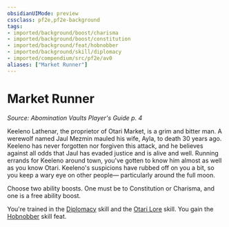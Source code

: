 ```yaml
---
obsidianUIMode: preview
cssclass: pf2e,pf2e-background
tags:
- imported/background/boost/charisma
- imported/background/boost/constitution
- imported/background/feat/hobnobber
- imported/background/skill/diplomacy
- imported/compendium/src/pf2e/av0
aliases: ["Market Runner"]
---
```

# Market Runner
*Source: Abomination Vaults Player's Guide p. 4*  

Keeleno Lathenar, the proprietor of Otari Market, is a grim and bitter man. A werewolf named Jaul Mezmin mauled his wife, Ayla, to death 30 years ago. Keeleno has never forgotten nor forgiven this attack, and he believes against all odds that Jaul has evaded justice and is alive and well. Running errands for Keeleno around town, you've gotten to know him almost as well as you know Otari. Keeleno's suspicions have rubbed off on you a bit, so you keep a wary eye on other people— particularly around the full moon.

Choose two ability boosts. One must be to Constitution or Charisma, and one is a free ability boost.

You're trained in the [Diplomacy](../../skills.md#Diplomacy) skill and the [Otari Lore](../../skills.md#Lore) skill. You gain the [Hobnobber](../../feats/hobnobber.md) skill feat.